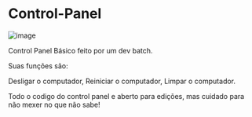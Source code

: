 # Control-Panel
![image](https://user-images.githubusercontent.com/113141537/189221948-127fad9e-54e1-4455-afba-8486ccda2ce5.png)

Control Panel Básico feito por um dev batch.

Suas funções são:

Desligar o computador,
Reiniciar o computador,
Limpar o computador.

Todo o codigo do control panel e aberto para edições, mas cuidado para não mexer no que não sabe!

